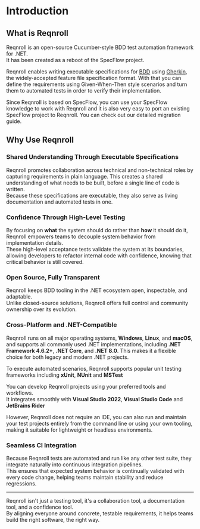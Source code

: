 # Introduction

## What is Reqnroll

Reqnroll is an open-source Cucumber-style BDD test automation framework for .NET.  
It has been created as a reboot of the SpecFlow project.

Reqnroll enables writing executable specifications for [BDD](https://en.wikipedia.org/wiki/Behavior-driven_development) using [Gherkin](https://en.wikipedia.org/wiki/Cucumber_(software)), the widely-accepted feature file specification format. With that you can define the requirements using Given-When-Then style scenarios and turn them to automated tests in order to verify their implementation.

Since Reqnroll is based on SpecFlow, you can use your SpecFlow knowledge to work with Reqnroll and it is also very easy to port an existing SpecFlow project to Reqnroll. You can check out our detailed migration guide.

## Why Use Reqnroll

### Shared Understanding Through Executable Specifications

Reqnroll promotes collaboration across technical and non-technical roles by capturing requirements in plain language. This creates a shared understanding of what needs to be built, before a single line of code is written.  
Because these specifications are executable, they also serve as living documentation and automated tests in one.

### Confidence Through High-Level Testing

By focusing on **what** the system should do rather than **how** it should do it, Reqnroll empowers teams to decouple system behavior from implementation details.  
These high-level acceptance tests validate the system at its boundaries, allowing developers to refactor internal code with confidence, knowing that critical behavior is still covered.

### Open Source, Fully Transparent

Reqnroll keeps BDD tooling in the .NET ecosystem open, inspectable, and adaptable.  
Unlike closed-source solutions, Reqnroll offers full control and community ownership over its evolution.

### Cross-Platform and .NET-Compatible

Reqnroll runs on all major operating systems, **Windows**, **Linux**, and **macOS**, and supports all commonly used .NET implementations, including **.NET Framework 4.6.2+**, **.NET Core**, and **.NET 8.0**. This makes it a flexible choice for both legacy and modern .NET projects.

To execute automated scenarios, Reqnroll supports popular unit testing frameworks including **xUnit**, **NUnit** and **MSTest**

You can develop Reqnroll projects using your preferred tools and workflows.  
It integrates smoothly with **Visual Studio 2022**, **Visual Studio Code** and **JetBrains Rider**

However, Reqnroll does not require an IDE, you can also run and maintain your test projects entirely from the command line or using your own tooling, making it suitable for lightweight or headless environments.

### Seamless CI Integration

Because Reqnroll tests are automated and run like any other test suite, they integrate naturally into continuous integration pipelines.  
This ensures that expected system behavior is continually validated with every code change, helping teams maintain stability and reduce regressions.

---

Reqnroll isn't just a testing tool, it's a collaboration tool, a documentation tool, and a confidence tool.  
By aligning everyone around concrete, testable requirements, it helps teams build the right software, the right way.
